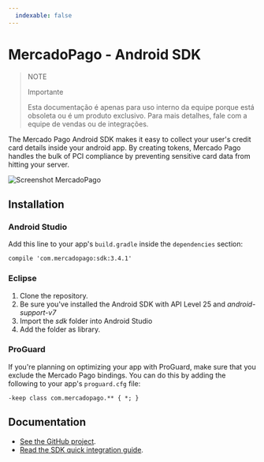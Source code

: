 ```yaml
---
  indexable: false
---
```

# MercadoPago - Android SDK

> NOTE
>
> Importante
>
> Esta documentação é apenas para uso interno da equipe porque está obsoleta ou é um produto exclusivo. Para mais detalhes, fale com a equipe de vendas ou de integrações.

The Mercado Pago Android SDK makes it easy to collect your user's credit card details inside your android app. By creating tokens, Mercado Pago handles the bulk of PCI compliance by preventing sensitive card data from hitting your server.

![Screenshot MercadoPago](images/sdk/android.png)

## Installation

### Android Studio

Add this line to your app's `build.gradle` inside the `dependencies` section:

    compile 'com.mercadopago:sdk:3.4.1'

### Eclipse

1. Clone the repository.
2. Be sure you've installed the Android SDK with API Level 25 and _android-support-v7_
3. Import the _sdk_ folder into Android Studio
4. Add the folder as library.

### ProGuard

If you're planning on optimizing your app with ProGuard, make sure that you exclude the Mercado Pago bindings. You can do this by adding the following to your app's `proguard.cfg` file:

    -keep class com.mercadopago.** { *; }

## Documentation

+ [See the GitHub project](https://github.com/mercadopago/px-android).
+ [Read the SDK quick integration guide](https://www.mercadopago[FAKER][URL][DOMAIN]/developers/pt/guides/online-payments/mobile-checkout/introduction).
